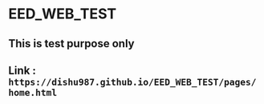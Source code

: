 # EED_WEB_TEST

## This is test purpose only
## Link : `https://dishu987.github.io/EED_WEB_TEST/pages/home.html`
